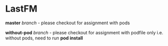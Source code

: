 # LastFM


**master** *branch* - please checkout for assignment with pods

**without-pod** *branch* - please checkout for assignment with podfile only i.e. without pods, need to run **pod install**
